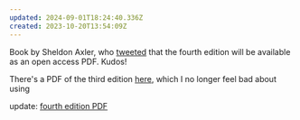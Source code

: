 ```yaml
---
updated: 2024-09-01T18:24:40.336Z
created: 2023-10-20T13:54:09Z
---
```

Book by Sheldon Axler, who [tweeted](https://twitter.com/AxlerLinear/status/1577459846315507712) that the fourth edition will be available as an open access PDF. Kudos!

There's a PDF of the third edition [here](https://web.math.ucsb.edu/~agboola/teaching/2021/spring/108A/axler.pdf), which I no longer feel bad about using

update: [fourth edition PDF](https://linear.axler.net/LADR4e.pdf)